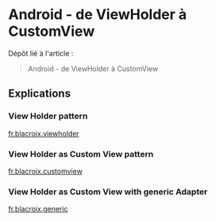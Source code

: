# Android - de ViewHolder à CustomView

Dépôt lié à l'article :

> Android - de ViewHolder à CustomView

## Explications

### View Holder pattern

  [fr.blacroix.viewholder](app/src/main/java/fr/blacroix/viewholder)

### View Holder as Custom View pattern

  [fr.blacroix.customview](app/src/main/java/fr/blacroix/customview)
  
### View Holder as Custom View with generic Adapter

  [fr.blacroix.generic](app/src/main/java/fr/blacroix/generic)
